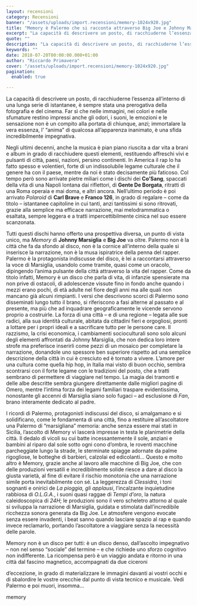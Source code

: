 ```yaml
---
layout: recensioni
category: Recensioni
banner: "/assets/uploads/import.recensioni/memory-1024x920.jpg"
title: "Memory è Palermo che si racconta attraverso Big Joe e Johnny Marsiglia"
excerpt: "La capacità di descrivere un posto, di racchiuderne l’essenza all’interno di una lunga serie di istantanee, è sempre stata una prerogativa della fotografia e del cinema. Far sì che nelle immagini, nei colori e nelle sfumature restino impressi anche gli odori, i suoni, le emozioni e le sensazione non è un compito alla portata di [&hellip"
quote: ""
description: "La capacità di descrivere un posto, di racchiuderne l’essenza all’interno di una lunga serie di istantanee, è sempre stata una prerogativa della fotografia e del cinema. Far sì che nelle immagini, nei colori e nelle sfumature restino impressi anche gli odori, i suoni, le emozioni e le sensazione non è un compito alla portata di [&hellip"
keywords: ""
date: 2018-07-20T00:00:00.000+01:00
author: "Riccardo Primavera"
cover: "/assets/uploads/import.recensioni/memory-1024x920.jpg"
pagination:
  enabled: true

---
```


La capacità di descrivere un posto, di racchiuderne l’essenza all’interno di una lunga serie di istantanee, è sempre stata una prerogativa della fotografia e del cinema. Far sì che nelle immagini, nei colori e nelle sfumature restino impressi anche gli odori, i suoni, le emozioni e le sensazione non è un compito alla portata di chiunque, anzi; immortalare la vera essenza, l’ “anima” di qualcosa all’apparenza inanimato, è una sfida incredibilmente impegnativa.

Negli ultimi decenni, anche la musica è pian piano riuscita a dar vita a brani e album in grado di racchiudere questi elementi, restituendo affreschi vivi e pulsanti di città, paesi, nazioni, persino continenti. In America il rap lo ha fatto spesso e volentieri, forte di un indissolubile legame culturale che il genere ha con il paese, mentre da noi è stato decisamente più faticoso. Col tempo però sono arrivate pietre miliari come i dischi dei **Co’Sang**, spaccati della vita di una Napoli lontana dai riflettori, di **Gente De Borgata**, ritratti di una Roma operaia e mai doma, e altri ancora. Nell’ultimo periodo è poi arrivato _Polaroid_ di **Carl Brave** e **Franco 126**, in grado di regalare – come da titolo – istantanee capitoline in cui tanti, anzi tantissimi si sono ritrovati, grazie alla semplice ma efficace narrazione, mai melodrammatica o esaltata, sempre leggera e a tratti impercettibilmente cinica nel suo essere scanzonata.

Tutti questi dischi hanno offerto una prospettiva diversa, un punto di vista unico, ma _Memory_ di **Johnny Marsiglia** e **Big Joe** va oltre. Palermo non è la città che fa da sfondo al disco, non è la cornice all’interno della quale si inserisce la narrazione, non è la musa ispiratrice della penna del rapper. Palermo è la protagonista indiscusse del disco, è lei a raccontarsi attraverso la voce di Marsiglia, usandolo come tramite, quasi come un oracolo, dipingendo l’anima pulsante della città attraverso la vita del rapper. Come da titolo infatti, Memory è un disco che parla di vita, di infanzie spensierate ma non prive di ostacoli, di adolescenze vissute fino in fondo anche quando i mezzi erano pochi, di età adulte nel fiore degli anni ma alle quali non mancano già alcuni rimpianti. I versi che descrivono scorci di Palermo sono disseminati lungo tutto il brano, si riferiscono a fasi alterne al passato e al presente, ma più che ad inquadrare geograficamente le vicende servono proprio a costruirle. La forza di una città – e di una regione – legata alle sue radici, alla sua identità culturale, abitata da cittadini fieri e orgogliosi, pronti a lottare per i propri ideali e a sacrificare tutto per le persone care. Il razzismo, la crisi economica, i cambiamenti socioculturali sono solo alcuni degli elementi affrontati da Johnny Marsiglia, che non dedica loro intere strofe ma preferisce inserirli come pezzi di un mosaico per completare la narrazione, donandole uno spessore ben superiore rispetto ad una semplice descrizione della città in cui è cresciuto ed è tornato a vivere. L’amore per una cultura come quella hip hop, in Italia mai visto di buon occhio, sembra scontrarsi con il forte legame con le tradizioni del posto, che a tratti sembrano di permettere di viaggiare nel tempo. La magia dei tramonti e delle albe descritte sembra giungere direttamente dalle migliori pagine di Omero, mentre l’intima forza dei legami familiari traspare evidentissima, nonostante gli accenni di Marsiglia siano solo fugaci – ad esclusione di _Fan_, brano interamente dedicato al padre.

I ricordi di Palermo, protagonisti indiscussi del disco, si amalgamano e si solidificano, come le fondamenta di una città, fino a restituire all’ascoltatore una Palermo di “marsigliana” memoria: anche senza essere mai stati in Sicilia, l’ascolto di Memory vi lascerà impresse in testa le planimetrie della città. Il dedalo di vicoli su cui batte incessantemente il sole, anziani e bambini al riparo dal sole sotto ogni cono d’ombra, le roventi macchine parcheggiate lungo la strade, le sterminate spiagge adornate da palme rigogliose, le botteghe di barbieri, calzolai ed edicolanti… Questo e molto altro è Memory, grazie anche al lavoro alle macchine di Big Joe, che con delle produzioni versatili e incredibilmente solide riesce a dare al disco la giusta varietà, al fine di evitare il rischio monotonia che una narrazione simile porta inevitabilmente con sé. La leggerezza di _Clessidra_, i toni sognanti e onirici de _La pioggia, gli applausi_, l’incalzante inquietudine rabbiosa di _O.L.G.A._, i suoni quasi raggae di _Tempi d’oro_, la natura caleidoscopica di _24H_; le produzioni sono il vero scheletro attorno al quale si sviluppa la narrazione di Marsiglia, guidata e stimolata dall’incredibile ricchezza sonora generata da Big Joe. Le atmosfere vengono evocate senza essere invadenti, i beat sanno quando lasciare spazio al rap e quando invece reclamarlo, portando l’ascoltatore a viaggiare senza la necessità delle parole.

Memory non è un disco per tutti: è un disco denso, dall’ascolto impegnativo – non nel senso “sociale” del termine – e che richiede uno sforzo cognitivo non indifferente. La ricompensa però è un viaggio andata e ritorno in una città dal fascino magnetico, accompagnati da due ciceroni

d’eccezione, in grado di materializzare le immagini davanti ai vostri occhi e di sbalordire le vostre orecchie dal punto di vista tecnico e musicale. Vedi Palermo e poi muori, insomma…

memory